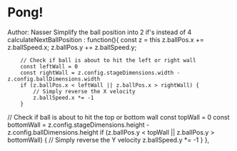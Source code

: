 # Pong!

Author: Nasser
Simplify the ball position into 2 if's instead of 4
    calculateNextBallPosition : function(){
        const z = this
        z.ballPos.x += z.ballSpeed.x;
        z.ballPos.y += z.ballSpeed.y;

        // Check if ball is about to hit the left or right wall
        const leftWall = 0
        const rightWall = z.config.stageDimensions.width - z.config.ballDimensions.width
        if (z.ballPos.x < leftWall || z.ballPos.x > rightWall) {
            // Simply reverse the X velocity
            z.ballSpeed.x *= -1
        }

// Check if ball is about to hit the top or bottom wall
        const topWall = 0
        const bottomWall = z.config.stageDimensions.height - z.config.ballDimensions.height
        if (z.ballPos.y < topWall || z.ballPos.y > bottomWall) {
            // Simply reverse the Y velocity
            z.ballSpeed.y *= -1
        }
    },

